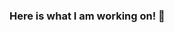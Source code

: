 ### Here is what I am working on! 👋

<!--
**Fellylove/Fellylove** is a ✨ _special_ ✨ repository because its `README.md` (this file) appears on your GitHub profile.

Here are some ideas to get you started:

- 🔭 I’m currently working on ...Scribble stadium
- 🌱 I’m currently learning ...google vision OCR, Tesseract OCR
- 👯 I’m looking to collaborate on ...techinal product development
- 🤔 I’m looking for help with ...tessearct OCR model training
- 💬 Ask me about ...Anything
- 📫 How to reach me: ...
- 😄 Pronouns: ... She/Her
- ⚡ Fun fact: ... I have live in three different countries.
-->
